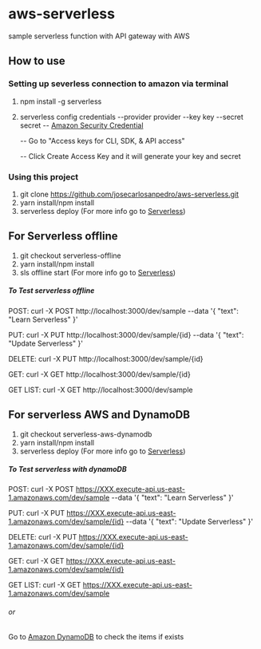 # aws-serverless

sample serverless function with API gateway with AWS

## How to use
  ### Setting up severless connection to amazon via terminal
   1. npm install -g serverless
   2. serverless config credentials --provider provider --key key --secret secret
        -- [Amazon Security Credential](https://console.aws.amazon.com/iam/home?region=us-east-1#/security_credentials)
        
        -- Go to "Access keys for CLI, SDK, & API access"
        
        -- Click Create Access Key and it will generate your key and secret
  ### Using this project 
   1. git clone https://github.com/josecarlosanpedro/aws-serverless.git
   2. yarn install/npm install
   3. serverless deploy (For more info go to [Serverless](https://www.serverless.com))

## For Serverless offline 
1. git checkout serverless-offline
2. yarn install/npm install
3. sls offline start (For more info go to [Serverless](https://www.serverless.com))

##### To Test serverless offline
POST: curl -X POST http://localhost:3000/dev/sample --data '{ "text": "Learn Serverless" }'

PUT: curl -X PUT http://localhost:3000/dev/sample/{id} --data '{ "text": "Update Serverless" }'

DELETE: curl -X PUT http://localhost:3000/dev/sample/{id}

GET: curl -X GET http://localhost:3000/dev/sample/{id}

GET LIST:  curl -X GET http://localhost:3000/dev/sample

## For serverless AWS and DynamoDB

1. git checkout serverless-aws-dynamodb
2. yarn install/npm install
3. serverless deploy (For more info go to [Serverless](https://www.serverless.com))

##### To Test serverless with dynamoDB
POST: curl -X POST https://XXX.execute-api.us-east-1.amazonaws.com/dev/sample --data '{ "text": "Learn Serverless" }'

PUT: curl -X PUT https://XXX.execute-api.us-east-1.amazonaws.com/dev/sample/{id} --data '{ "text": "Update Serverless" }'

DELETE: curl -X PUT https://XXX.execute-api.us-east-1.amazonaws.com/dev/sample/{id}

GET: curl -X GET https://XXX.execute-api.us-east-1.amazonaws.com/dev/sample/{id}

GET LIST:  curl -X GET https://XXX.execute-api.us-east-1.amazonaws.com/dev/sample

###### or

Go to [Amazon DynamoDB](https://console.aws.amazon.com/dynamodb/home?region=us-east-1#tables:selected=serverless-carlo-dev;tab=items) to check the items if exists
